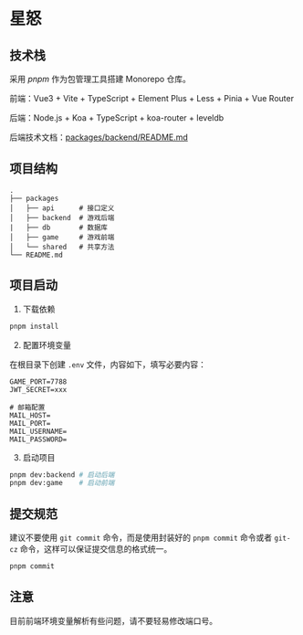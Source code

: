 # 星怒

## 技术栈

采用 _pnpm_ 作为包管理工具搭建 Monorepo 仓库。

前端：Vue3 + Vite + TypeScript + Element Plus + Less + Pinia + Vue Router

后端：Node.js + Koa + TypeScript + koa-router + leveldb

后端技术文档：[packages/backend/README.md](packages/backend/README.md)

## 项目结构

```
.
├── packages
│   ├── api      # 接口定义
│   ├── backend  # 游戏后端
|   ├── db       # 数据库
│   ├── game     # 游戏前端
│   └── shared   # 共享方法
└── README.md
```

## 项目启动

1. 下载依赖

```bash
pnpm install
```

2. 配置环境变量

在根目录下创建 `.env` 文件，内容如下，填写必要内容：

```env
GAME_PORT=7788
JWT_SECRET=xxx

# 邮箱配置
MAIL_HOST=
MAIL_PORT=
MAIL_USERNAME=
MAIL_PASSWORD=
```

3. 启动项目

```bash
pnpm dev:backend # 启动后端
pnpm dev:game    # 启动前端
```

## 提交规范

建议不要使用 `git commit` 命令，而是使用封装好的 `pnpm commit` 命令或者 `git-cz` 命令，这样可以保证提交信息的格式统一。

```bash
pnpm commit
```

## 注意

目前前端环境变量解析有些问题，请不要轻易修改端口号。
